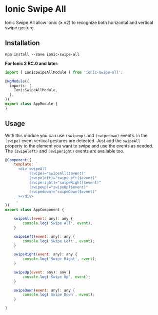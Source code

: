 # Ionic Swipe All

Ionic Swipe All allow Ionic (≥ v2) to recognize both horizontal and vertical swipe gesture.

## Installation

```
npm install --save ionic-swipe-all
```

**For Ionic 2 RC.0 and later:**

```typescript
import { IonicSwipeAllModule } from 'ionic-swipe-all';

@NgModule({
  imports: [
    IonicSwipeAllModule,
  ],
})
export class AppModule {
}
```

## Usage

With this module you can use `(swipeup)` and `(swipedown)` events. In the `(swipe)` event vertical gestures are detected.
Just add the `swipeAll` property to the element you want to swipe and use the events as needed.
The `(swipeleft)` and `(swiperight)` events are available too.

```javascript
@Component({
    template: `
      <div swipeAll
           (swipe)="swipeAll($event)"
           (swipeleft)="swipeLeft($event)"
           (swiperight)="swipeRight($event)"
           (swipeup)="swipeUp($event)"
           (swipedown)="swipeDown($event)"
      ></div>
    `,
})
export class AppComponent {

    swipeAll(event: any): any {
        console.log('Swipe All', event);
    }

    swipeLeft(event: any): any {
        console.log('Swipe Left', event);
    }

    swipeRight(event: any): any {
        console.log('Swipe Right', event);
    }

    swipeUp(event: any): any {
        console.log('Swipe Up', event);
    }

    swipeDown(event: any): any {
        console.log('Swipe Down', event);
    }

}
```

